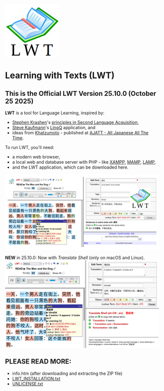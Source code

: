 ![LWT](img/lwt_icon_big.png)

# Learning with Texts (LWT)

## This is the Official LWT Version 25.10.0 (October 25 2025)

**LWT** is a tool for Language Learning, inspired by:

- [Stephen Krashen](https://en.wikipedia.org/wiki/Stephen_Krashen)'s [principles in Second Language Acquisition](https://www.sdkrashen.com/content/books/principles_and_practice.pdf),
- [Steve Kaufmann](https://en.wikipedia.org/wiki/Steve_Kaufmann)'s [LingQ](https://www.lingq.com) application, and
- ideas from [Khatzumoto](https://x.com/ajatt) - published at [AJATT - All Japanese All The Time](https://alljapanesealltheti.me/index.html).

To run LWT, you'll need:

- a modern web browser,
- a local web and database server with PHP - like [XAMPP](https://www.apachefriends.org/index.html), [MAMP](https://www.mamp.info/en/mac/), [LAMP](https://en.wikipedia.org/wiki/LAMP_(software_bundle)),
- and the LWT application, which can be downloaded here.

![Screenshot1](img/lwt_screenshot.png)

**NEW** in 25.10.0: Now with *Translate Shell* (only on macOS and Linux).
![Screenshot2](img/lwt-with-translate-shell.png)


## PLEASE READ MORE:

- info.htm (after downloading and extracting the ZIP file)
- [LWT_INSTALLATION.txt](LWT_INSTALLATION.txt)
- [UNLICENSE.txt](UNLICENSE.txt)

